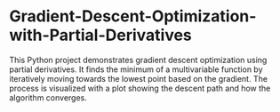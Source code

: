 # Gradient-Descent-Optimization-with-Partial-Derivatives
 This Python project demonstrates gradient descent optimization using partial derivatives. It finds the minimum of a multivariable function by iteratively moving towards the lowest point based on the gradient. The process is visualized with a plot showing the descent path and how the algorithm converges.
